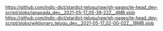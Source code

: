 https://github.com/indic-dict/stardict-telugu/raw/gh-pages/te-head_dev-script/slobs/janapada_dev__2021-05-17_05-39-22Z__4MB.slob  
https://github.com/indic-dict/stardict-telugu/raw/gh-pages/te-head_dev-script/slobs/wiktionary_telugu_dev__2021-05-17_02-00-02Z__18MB.slob  
